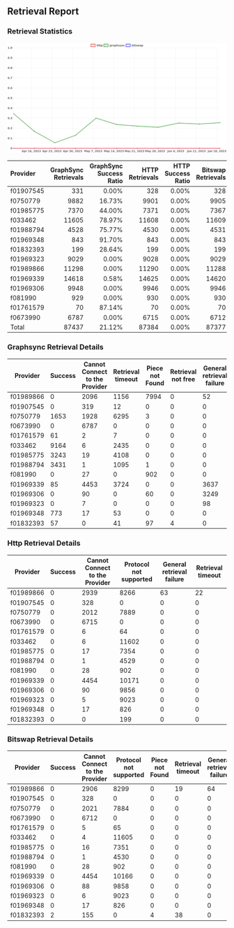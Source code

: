 ## Retrieval Report
### Retrieval Statistics
<img src="https://raw.githubusercontent.com/data-preservation-programs/filplus-checker-assets/main/filecoin-project/filecoin-plus-large-datasets/issues/1483/1687195656190.png"/>

| Provider  | GraphSync Retrievals | GraphSync Success Ratio | HTTP Retrievals | HTTP Success Ratio | Bitswap Retrievals | Bitswap Success Ratio |
| :-------- | -------------------: | ----------------------: | --------------: | -----------------: | -----------------: | --------------------: |
| f01907545 |                  331 |                   0.00% |             328 |              0.00% |                328 |                 0.00% |
| f0750779  |                 9882 |                  16.73% |            9901 |              0.00% |               9905 |                 0.00% |
| f01985775 |                 7370 |                  44.00% |            7371 |              0.00% |               7367 |                 0.00% |
| f033462   |                11605 |                  78.97% |           11608 |              0.00% |              11609 |                 0.00% |
| f01988794 |                 4528 |                  75.77% |            4530 |              0.00% |               4531 |                 0.00% |
| f01969348 |                  843 |                  91.70% |             843 |              0.00% |                843 |                 0.00% |
| f01832393 |                  199 |                  28.64% |             199 |              0.00% |                199 |                 1.01% |
| f01969323 |                 9029 |                   0.00% |            9028 |              0.00% |               9029 |                 0.00% |
| f01989866 |                11298 |                   0.00% |           11290 |              0.00% |              11288 |                 0.00% |
| f01969339 |                14618 |                   0.58% |           14625 |              0.00% |              14620 |                 0.00% |
| f01969306 |                 9948 |                   0.00% |            9946 |              0.00% |               9946 |                 0.00% |
| f081990   |                  929 |                   0.00% |             930 |              0.00% |                930 |                 0.00% |
| f01761579 |                   70 |                  87.14% |              70 |              0.00% |                 70 |                 0.00% |
| f0673990  |                 6787 |                   0.00% |            6715 |              0.00% |               6712 |                 0.00% |
| Total     |                87437 |                  21.12% |           87384 |              0.00% |              87377 |                 0.00% |

### Graphsync Retrieval Details
| Provider  | Success | Cannot Connect to the Provider | Retrieval timeout | Piece not Found | Retrieval not free | General retrieval failure | Retrieval rejected | Deal state missing |
| --------- | ------- | ------------------------------ | ----------------- | --------------- | ------------------ | ------------------------- | ------------------ | ------------------ |
| f01989866 | 0       | 2096                           | 1156              | 7994            | 0                  | 52                        | 0                  | 0                  |
| f01907545 | 0       | 319                            | 12                | 0               | 0                  | 0                         | 0                  | 0                  |
| f0750779  | 1653    | 1928                           | 6295              | 3               | 0                  | 0                         | 0                  | 3                  |
| f0673990  | 0       | 6787                           | 0                 | 0               | 0                  | 0                         | 0                  | 0                  |
| f01761579 | 61      | 2                              | 7                 | 0               | 0                  | 0                         | 0                  | 0                  |
| f033462   | 9164    | 6                              | 2435              | 0               | 0                  | 0                         | 0                  | 0                  |
| f01985775 | 3243    | 19                             | 4108              | 0               | 0                  | 0                         | 0                  | 0                  |
| f01988794 | 3431    | 1                              | 1095              | 1               | 0                  | 0                         | 0                  | 0                  |
| f081990   | 0       | 27                             | 0                 | 902             | 0                  | 0                         | 0                  | 0                  |
| f01969339 | 85      | 4453                           | 3724              | 0               | 0                  | 3637                      | 2719               | 0                  |
| f01969306 | 0       | 90                             | 0                 | 60              | 0                  | 3249                      | 6549               | 0                  |
| f01969323 | 0       | 7                              | 0                 | 0               | 0                  | 98                        | 8924               | 0                  |
| f01969348 | 773     | 17                             | 53                | 0               | 0                  | 0                         | 0                  | 0                  |
| f01832393 | 57      | 0                              | 41                | 97              | 4                  | 0                         | 0                  | 0                  |

### Http Retrieval Details
| Provider  | Success | Cannot Connect to the Provider | Protocol not supported | General retrieval failure | Retrieval timeout |
| --------- | ------- | ------------------------------ | ---------------------- | ------------------------- | ----------------- |
| f01989866 | 0       | 2939                           | 8266                   | 63                        | 22                |
| f01907545 | 0       | 328                            | 0                      | 0                         | 0                 |
| f0750779  | 0       | 2012                           | 7889                   | 0                         | 0                 |
| f0673990  | 0       | 6715                           | 0                      | 0                         | 0                 |
| f01761579 | 0       | 6                              | 64                     | 0                         | 0                 |
| f033462   | 0       | 6                              | 11602                  | 0                         | 0                 |
| f01985775 | 0       | 17                             | 7354                   | 0                         | 0                 |
| f01988794 | 0       | 1                              | 4529                   | 0                         | 0                 |
| f081990   | 0       | 28                             | 902                    | 0                         | 0                 |
| f01969339 | 0       | 4454                           | 10171                  | 0                         | 0                 |
| f01969306 | 0       | 90                             | 9856                   | 0                         | 0                 |
| f01969323 | 0       | 5                              | 9023                   | 0                         | 0                 |
| f01969348 | 0       | 17                             | 826                    | 0                         | 0                 |
| f01832393 | 0       | 0                              | 199                    | 0                         | 0                 |

### Bitswap Retrieval Details
| Provider  | Success | Cannot Connect to the Provider | Protocol not supported | Piece not Found | Retrieval timeout | General retrieval failure |
| --------- | ------- | ------------------------------ | ---------------------- | --------------- | ----------------- | ------------------------- |
| f01989866 | 0       | 2906                           | 8299                   | 0               | 19                | 64                        |
| f01907545 | 0       | 328                            | 0                      | 0               | 0                 | 0                         |
| f0750779  | 0       | 2021                           | 7884                   | 0               | 0                 | 0                         |
| f0673990  | 0       | 6712                           | 0                      | 0               | 0                 | 0                         |
| f01761579 | 0       | 5                              | 65                     | 0               | 0                 | 0                         |
| f033462   | 0       | 4                              | 11605                  | 0               | 0                 | 0                         |
| f01985775 | 0       | 16                             | 7351                   | 0               | 0                 | 0                         |
| f01988794 | 0       | 1                              | 4530                   | 0               | 0                 | 0                         |
| f081990   | 0       | 28                             | 902                    | 0               | 0                 | 0                         |
| f01969339 | 0       | 4454                           | 10166                  | 0               | 0                 | 0                         |
| f01969306 | 0       | 88                             | 9858                   | 0               | 0                 | 0                         |
| f01969323 | 0       | 6                              | 9023                   | 0               | 0                 | 0                         |
| f01969348 | 0       | 17                             | 826                    | 0               | 0                 | 0                         |
| f01832393 | 2       | 155                            | 0                      | 4               | 38                | 0                         |
